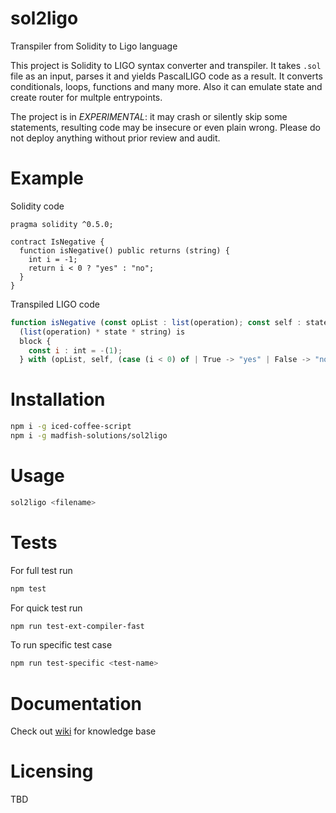 # sol2ligo

Transpiler from Solidity to Ligo language

This project is Solidity to LIGO syntax converter and transpiler. It takes `.sol` file as an input, parses it and yields PascalLIGO code as a result.
It converts conditionals, loops, functions and many more. Also it can emulate state and create router for multple entrypoints.

The project is in _EXPERIMENTAL_: it may crash or silently skip some statements, resulting code may be insecure or even plain wrong. Please do not deploy anything without prior review and audit.

# Example
Solidity code
```solidity
pragma solidity ^0.5.0;
    
contract IsNegative {
  function isNegative() public returns (string) {
    int i = -1;
    return i < 0 ? "yes" : "no";
  }
}
```
Transpiled LIGO code
```js
function isNegative (const opList : list(operation); const self : state) :
  (list(operation) * state * string) is 
  block {
    const i : int = -(1);
  } with (opList, self, (case (i < 0) of | True -> "yes" | False -> "no" end));
```

# Installation

```sh
npm i -g iced-coffee-script
npm i -g madfish-solutions/sol2ligo
```

# Usage

```sh
sol2ligo <filename>
```

# Tests
For full test run
```sh
npm test 
```

For quick test run
```sh
npm run test-ext-compiler-fast
```

To run specific test case
```sh
npm run test-specific <test-name>
```


# Documentation
Check out [wiki](https://github.com/madfish-solutions/sol2ligo/wiki) for knowledge base

# Licensing
TBD
